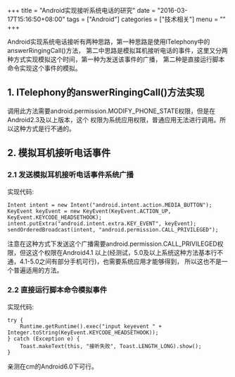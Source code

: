 +++
title = "Android实现接听系统电话的研究"
date = "2016-03-17T15:16:50+08:00"
tags = ["Android"]
categories = ["技术相关"]
menu = ""
+++

Android实现系统电话接听有两种思路，第一种思路是使用ITelephony中的answerRingingCall()方法，
第二中思路是模拟耳机接听电话的事件，这里又分两种方式实现模拟这个时间，第一种为发送该事件的广播，
第二种是直接运行脚本命令实现这个事件的模拟。

<!--more-->

## 1. ITelephony的answerRingingCall()方法实现

调用此方法需要android.permission.MODIFY_PHONE_STATE权限，但是在Android2.3及以上版本，这个
权限为系统应用权限，普通应用无法进行调用。所以这种方式是行不通的。

## 2. 模拟耳机接听电话事件

### 2.1 发送模拟耳机接听电话事件系统广播

实现代码:

    Intent intent = new Intent("android.intent.action.MEDIA_BUTTON");
    KeyEvent keyEvent = new KeyEvent(KeyEvent.ACTION_UP, KeyEvent.KEYCODE_HEADSETHOOK);
    intent.putExtra("android.intent.extra.KEY_EVENT", keyEvent);
    sendOrderedBroadcast(intent, "android.permission.CALL_PRIVILEGED");

注意在这种方式下发送这个广播需要android.permission.CALL_PRIVILEGED权限，但这这个权限在Android4.1
以上(经测试，5.0及以上系统这种方法基本行不通，4.1-5.0之间有部分手机可行)，也需要系统应用才能够得到，
所以这也不是一个普遍适用的方法。

### 2.2 直接运行脚本命令模拟事件

实现代码:

    try {
        Runtime.getRuntime().exec("input keyevent " + Integer.toString(KeyEvent.KEYCODE_HEADSETHOOK));
    } catch (Exception e) {
        Toast.makeText(this, "接听失败", Toast.LENGTH_LONG).show();
    }

亲测在cm的Android6.0下可行。
